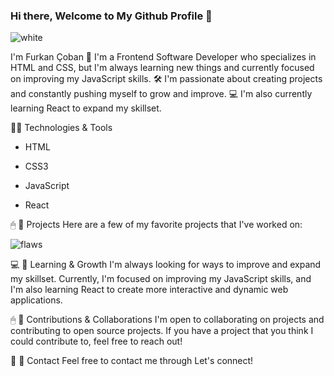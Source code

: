 ### Hi there, Welcome to My Github Profile 👋
![white](https://user-images.githubusercontent.com/129904143/233822196-e8b5a44e-0963-49c9-88a8-353185a3d43a.gif)

I'm Furkan Çoban 👋 I'm a Frontend Software Developer who specializes in HTML and CSS, but I'm always learning new things and currently focused on improving my JavaScript skills. 
 🛠 I'm passionate about creating projects and constantly pushing myself to grow and improve. 💻 I'm also currently learning React to expand my skillset.

🔎📌 Technologies & Tools

- HTML

- CSS3

- JavaScript

- React

🖱 📌 Projects
Here are a few of my favorite projects that I've worked on:

![flaws](https://user-images.githubusercontent.com/129904143/233822166-6e98f16d-bb7e-4122-a49d-0766b8d3c38d.gif)

💻 📌 Learning & Growth
I'm always looking for ways to improve and expand my skillset. Currently, I'm focused on improving my JavaScript skills, and I'm also learning React to create more interactive and dynamic web applications.

🖱 📌 Contributions & Collaborations
I'm open to collaborating on projects and contributing to open source projects. If you have a project that you think I could contribute to, feel free to reach out!

📱 📌 Contact
Feel free to contact me through 
Let's connect!
